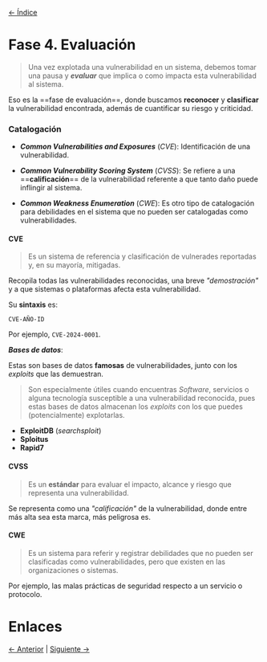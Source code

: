 [<- Índice](../Pentesting.md)
# Fase 4. Evaluación

> Una vez explotada una vulnerabilidad en un sistema, debemos tomar una pausa y ***evaluar*** que implica o como impacta esta vulnerabilidad al sistema.

Eso es la ==fase de evaluación==, donde buscamos **reconocer** y **clasificar** la vulnerabilidad encontrada, además de cuantificar su riesgo y criticidad.

### Catalogación

- ***Common Vulnerabilities and Exposures*** (*CVE*): Identificación de una vulnerabilidad.

- ***Common Vulnerability Scoring System*** (*CVSS*): Se refiere a una ==**calificación**== de la vulnerabilidad referente a que tanto daño puede inflingir al sistema.

- ***Common Weakness Enumeration*** (*CWE*): Es otro tipo de catalogación para debilidades en el sistema que no pueden ser catalogadas como vulnerabilidades.

#### CVE

> Es un sistema de referencia y clasificación de vulnerades reportadas y, en su mayoría, mitigadas.

Recopila todas las vulnerabilidades reconocidas, una breve *"demostración"* y a que sistemas o plataformas afecta esta vulnerabilidad.

Su **sintaxis** es:

`CVE-AÑO-ID`

Por ejemplo, `CVE-2024-0001`.

***Bases de datos***:

Estas son bases de datos **famosas** de vulnerabilidades, junto con los *exploits* que las demuestran.

> Son especialmente útiles cuando encuentras *Software*, servicios o alguna tecnología susceptible a una vulnerabilidad reconocida, pues estas bases de datos almacenan los *exploits* con los que puedes (potencialmente) explotarlas.

- **ExploitDB** (*searchsploit*)
- **Sploitus**
- **Rapid7**

#### CVSS

> Es un **estándar** para evaluar el impacto, alcance y riesgo que representa una vulnerabilidad.

Se representa como una *"calificación"* de la vulnerabilidad, donde entre más alta sea esta marca, más peligrosa es.

#### CWE

> Es un sistema para referir y registrar debilidades que no pueden ser clasificadas como vulnerabilidades, pero que existen en las organizaciones o sistemas.

Por ejemplo, las malas prácticas de seguridad respecto a un servicio o protocolo.

# Enlaces

[<- Anterior](Explotacion.md) | [Siguiente ->](Postexplotacion.md)